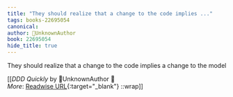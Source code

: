 ```yaml
---
title: "They should realize that a change to the code implies ..."
tags: books-22695054
canonical: 
author: UnknownAuthor
book: 22695054
hide_title: true
---
```


They should realize that a change to the code implies a change to the model


[[<cite>_DDD Quickly_</cite> by UnknownAuthor 📕<br>
_More_: [Readwise URL](https://readwise.io/open/446271382){:target="_blank"}
::wrap]]